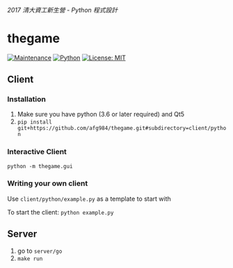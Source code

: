 ###### 2017 清大資工新生營 - Python 程式設計
# thegame
[![Maintenance](https://img.shields.io/maintenance/yes/2017.svg)]()
[![Python](https://img.shields.io/badge/Python-3.6-brightgreen.svg)](https://www.python.org/downloads/)
[![License: MIT](https://img.shields.io/badge/License-MIT-yellow.svg)](https://opensource.org/licenses/MIT)

## Client

### Installation

1. Make sure you have python (3.6 or later required) and Qt5
2. `pip install git+https://github.com/afg984/thegame.git#subdirectory=client/python`

### Interactive Client

```
python -m thegame.gui
```

### Writing your own client

Use `client/python/example.py` as a template to start with

To start the client: `python example.py`

## Server

1. go to `server/go`
2. `make run`
